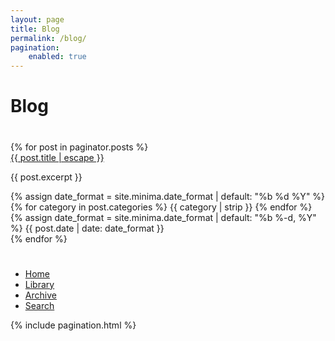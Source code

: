 ```yaml
---
layout: page
title: Blog
permalink: /blog/
pagination:
    enabled: true
---
```


<div class="container-blog-header">
    <h1><i class="fas fa-book"></i> Blog</h1>
    <h1>
        <a href="#" class="menu-toggle" title="Toggle Menu">
            <i class="fas fa-ellipsis-v"></i>
        </a>
    </h1>
</div>

<div class="container-blog">
    {% for post in paginator.posts %}
        <div class="container-blog-entry">
            <div class="container-blog-entry-inner">
                <div class="container-blog-entry-inner-icon">
                    <i class="far fa-sticky-note"></i>
                </div>
                <div class="container-blog-entry-inner-entry">
                    <a class="title" href="{{ post.url | relative_url }}">{{
                        post.title | escape
                    }}</a>
                    <p>{{ post.excerpt }}</p>
                    {% assign date_format = site.minima.date_format | default: "%b %d %Y" %}
                    <div class="container-blog-entry-inner-entry-post-date">
                        <div>
                            {% for category in post.categories %} 
                                <span><i class="fas fa-archive"></i> {{ category | strip }}</span>
                            {% endfor %}
                        </div>
                        <div>
                            <i class="fas fa-calendar-plus"></i>
                            <time datetime="{{ page.date | date_to_rfc822 }}" itemprop="datePublished">
                                {% assign date_format = site.minima.date_format | default: "%b %-d, %Y" %} 
                                {{ post.date | date: date_format }}
                            </time>
                        </div>
                    </div>
                </div>
            </div>
        </div>
    {% endfor %}
</div>

<!-- More Menu (Blog specific) -->
<div class="container-blog-menu">
    <h1 class="menu-toggle"><i class="far fa-times-circle"></i></h1>
    <ul>
        <li>
            <!-- Marked for removal -->
            <a href="/">Home</a>
        </li>
        <li>
            <a href="/library">Library</a>
        </li>
        <li>
            <a href="/archive">Archive</a>
        </li>
        <li>
            <a href="/search">Search</a>
        </li>
    </ul>
</div>

<!-- Pagination -->

{% include pagination.html %}
